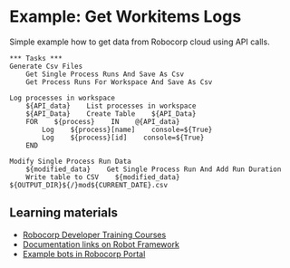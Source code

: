 # Example: Get Workitems Logs

Simple example how to get data from Robocorp cloud using API calls.
```robot
*** Tasks ***
Generate Csv Files
    Get Single Process Runs And Save As Csv
    Get Process Runs For Workspace And Save As Csv

Log processes in workspace
    ${API_data}    List processes in workspace
    ${API_Data}    Create Table    ${API_Data}
    FOR    ${process}    IN    @{API_data}
        Log    ${process}[name]    console=${True}
        Log    ${process}[id]    console=${True}
    END

Modify Single Process Run Data
    ${modified_data}    Get Single Process Run And Add Run Duration
    Write table to CSV    ${modified_data}    ${OUTPUT_DIR}${/}mod${CURRENT_DATE}.csv
```





## Learning materials

- [Robocorp Developer Training Courses](https://robocorp.com/docs/courses)
- [Documentation links on Robot Framework](https://robocorp.com/docs/languages-and-frameworks/robot-framework)
- [Example bots in Robocorp Portal](https://robocorp.com/portal)
